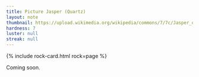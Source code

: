 ```yaml
---
title: Picture Jasper (Quartz)
layout: note
thumbnail: https://upload.wikimedia.org/wikipedia/commons/7/7c/Jasper_outcrop_in_the_Bucegi_Mountains.jpg
hardness: 7
luster: null
streak: null
---
```

{% include rock-card.html rock=page %}

Coming soon.
